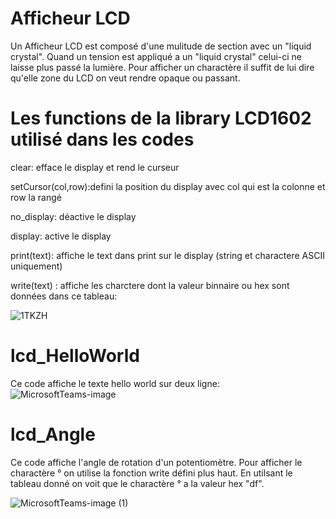 # Afficheur LCD
Un Afficheur LCD est composé d'une mulitude de section avec un "liquid crystal". Quand un tension est appliqué a un "liquid crystal" celui-ci ne laisse plus passé la lumière. Pour afficher un charactère il suffit de lui dire qu'elle zone du LCD on veut rendre opaque ou passant.
# Les functions de la library LCD1602 utilisé dans les codes
clear: efface le display et rend le curseur

setCursor(col,row):defini la position du display avec col qui est la colonne et row la rangé

no_display: déactive le display

display: active le display

print(text): affiche le text dans print sur le display (string et charactere ASCII uniquement)

write(text) : affiche les charctere dont la valeur binnaire ou hex sont données dans ce tableau:

![1TKZH](https://user-images.githubusercontent.com/124840260/226204461-12059a18-cf78-4fda-8daa-f1aa4940b7ba.gif)
 
# lcd_HelloWorld
 Ce code affiche le texte hello world sur deux ligne:
 ![MicrosoftTeams-image](https://user-images.githubusercontent.com/124840260/226204931-891c101c-6c9e-4e5b-b032-673ff4c3b9b3.png)
 
 # lcd_Angle
Ce code affiche l'angle de rotation d'un potentiomètre. Pour afficher le charactère ° on utilise la fonction write défini plus haut. En utilsant le tableau donné on voit que le charactère ° a la valeur hex "df".

![MicrosoftTeams-image (1)](https://user-images.githubusercontent.com/124840260/226205159-ee61e1ca-32a5-415e-906d-f77ae71ee37a.png)
